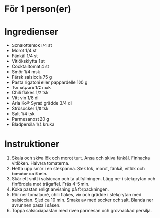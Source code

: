 # För 1 person(er)
# Ingredienser
- Schalottenlök 1/4 st
- Morot 1/4 st
- Fänkål 1/4 st
- Vitlöksklyfta 1 st
- Cocktailtomat 4 st
- Smör 1/4 msk
- Färsk salsiccia 75 g
- Pasta rigatoni eller pappardelle 100 g
- Tomatpuré 1/2 msk
- Chili flakes 1/2 tsk
- Vitt vin 1/8 dl
- Arla Ko® Syrad grädde 3/4 dl
- Strösocker 1/8 tsk
- Salt 1/4 tsk
- Parmesanost 20 g
- Bladpersila 1/4 kruka
# Instruktioner
1. Skala och skiva lök och morot tunt. Ansa och skiva fänkål. Finhacka vitlöken. Halvera tomaterna.
2. Hetta upp smör i en stekpanna. Stek lök, morot, fänkål, vitlök och tomater ca 5 min.
3. Skär ett snitt i salsiccan och ta ut fyllningen. Lägg ner i stekgrytan och finfördela med trägaffel. Fräs 4-5 min.
4. Koka pastan enligt anvisning på förpackningen.
5. Rör ner tomatpuré, chili flakes, vin och grädde i stekgrytan med salsiccian. Sjud ca 10 min. Smaka av med socker och salt. Blanda ner avrunnen pasta i såsen.
6. Toppa salsicciapastan med riven parmesan och grovhackad persilja.